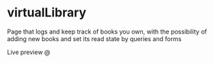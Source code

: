 # virtualLibrary

Page that logs and keep track of books you own, with the possibility
of adding new books and set its read state by queries and forms

Live preview @

